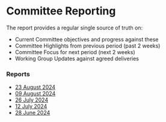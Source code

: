 # Committee Reporting

The report provides a regular single source of truth on:

* Current Committee objectives and progress against these
* Committee Highlights from previous period (past 2 weeks)
* Committee Focus for next period (next 2 weeks)
* Working Group Updates against agreed deliveries

### Reports <a href="#reports" id="reports"></a>

* [23 August 2024](https://drive.google.com/file/d/1VH6SH3CuDJakoh7RKju5R-EW0obNCEs3/view?usp=sharing)
* [09 August 2024](https://drive.google.com/file/d/1Dq7j0Rf4kgQ-7iH5mFwaHE0ku\_\_hpV4h/view?usp=sharing)
* [26 July 2024](https://drive.google.com/file/d/1LG8UACqfbANcwEeQsaMvxoCPVIysqtt9/view?usp=sharing)
* [12 July 2024](https://drive.google.com/file/d/1wLHxmUSvWH8jZtY3xWK2g7y\_tI27r07U/view?usp=sharing)
* [28 June 2024](https://drive.google.com/file/d/1IVgBQXsGFHpIANcSTC7izwTt-k85AL2e/view?usp=sharing)
